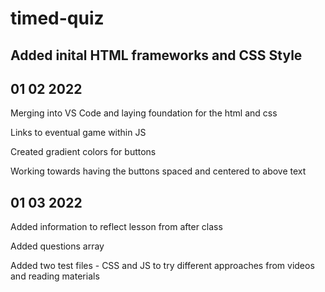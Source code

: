 # timed-quiz
 

## Added inital HTML frameworks and CSS Style 

## 01 02 2022

Merging into VS Code and laying foundation for the html and css 

Links to eventual game within JS

Created gradient colors for buttons

Working towards having the buttons spaced and centered to above text

## 01 03 2022

Added information to reflect lesson from after class

Added questions array

Added two test files - CSS and JS to try different approaches from videos and reading materials